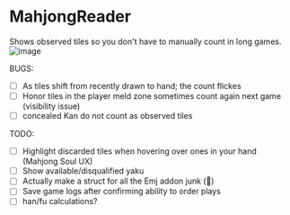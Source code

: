 # MahjongReader

Shows observed tiles so you don't have to manually count in long games.
![image](https://github.com/baronvonfonz/FFXIVMahjongReader/assets/123319797/c3efc506-ec5c-4338-b753-ef8794cdebe6)

BUGS:

- [ ] As tiles shift from recently drawn to hand; the count flickes
- [ ] Honor tiles in the player meld zone sometimes count again next game (visibility issue)
- [ ] concealed Kan do not count as observed tiles

TODO:
- [ ] Highlight discarded tiles when hovering over ones in your hand (Mahjong Soul UX)
- [ ] Show available/disqualified yaku
- [ ] Actually make a struct for all the Emj addon junk (🙂)
- [ ] Save game logs after confirming ability to order plays
- [ ] han/fu calculations?
